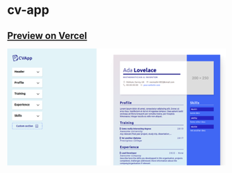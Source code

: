 # cv-app
## [Preview on Vercel](https://cv-app-beryl.vercel.app/)
![Preview Picture](src/assets/cvapp_preview.png)